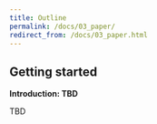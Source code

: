```yaml
---
title: Outline
permalink: /docs/03_paper/
redirect_from: /docs/03_paper.html
---
```


## Getting started

**Introduction: TBD**

TBD